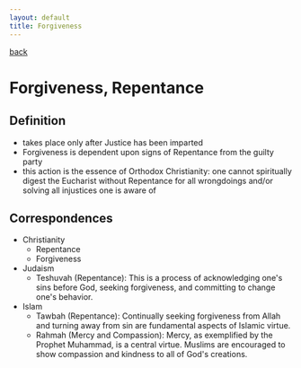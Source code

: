 ```yaml
---
layout: default
title: Forgiveness
---
```

[back](./)

# Forgiveness, Repentance


## Definition


- takes place only after Justice has been imparted
- Forgiveness is dependent upon signs of Repentance from the guilty party
- this action is the essence of Orthodox Christianity: one cannot spiritually digest the Eucharist without Repentance for all wrongdoings and/or solving all injustices one is aware of



## Correspondences

- Christianity
  - Repentance
  - Forgiveness
- Judaism
  - Teshuvah (Repentance): This is a process of acknowledging one's sins before God, seeking forgiveness, and committing to change one's behavior.
- Islam
  - Tawbah (Repentance): Continually seeking forgiveness from Allah and turning away from sin are fundamental aspects of Islamic virtue.
  - Rahmah (Mercy and Compassion): Mercy, as exemplified by the Prophet Muhammad, is a central virtue. Muslims are encouraged to show compassion and kindness to all of God's creations.